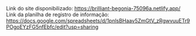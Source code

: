 Link do site disponibilizado: https://brilliant-begonia-75096a.netlify.app/  
Link da planilha de registro de informação: https://docs.google.com/spreadsheets/d/1pnlsBHaav5ZmGtV_zRgwvuuETr9POgoEYzFG5nfEbfc/edit?usp=sharing